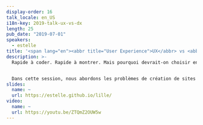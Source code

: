 ```yaml
---
display-order: 16
talk_locale: en_US
i18n-key: 2019-talk-ux-vs-dx
length: 25
pub_date: "2019-07-01"
speakers:
  - estelle
title: '<span lang="en"><abbr title="User Experience">UX</abbr> vs <abbr title="Developer Experience">DX</abbr></span>'
description: >-
  Rapide à coder. Rapide à montrer. Mais pourquoi devrait-on choisir entre l'un et l'autre ? Nos sites sont censés être réactifs, internationalisables, sécurisés, accessibles et performants. Il est logique d’utiliser tous les outils disponibles pour implémenter rapidement des fonctionnalités, mais il faut faire attention à ce que vos outils n’aient pas un impact négatif sur la facilité d’utilisation. Voyons quels sont les problèmes communs et comment ne pas sacrifier la qualité au profit du confort des développeur·se·s.


  Dans cette session, nous abordons les problèmes de création de sites sans compromettre aucune exigence.
slides:
  name: ~
  url: https://estelle.github.io/lille/
video:
  name: ~
  url: https://youtu.be/ZTQmZ2OUW5w
---
```

